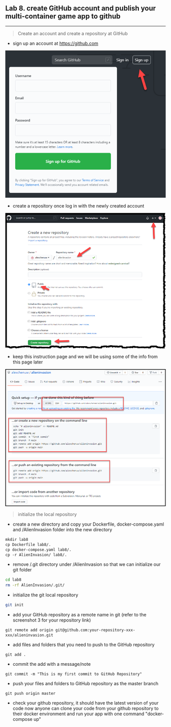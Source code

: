 ## Lab 8. create GitHub account and publish your multi-container game app to github
___

> Create an account and create a repository at GitHub

* sign up an account at https://github.com

![Sign up](https://github.com/alexchenuw/devopslabs/blob/main/Lab-8/lab8-1.png) 

* create a repository once log in with the newly created account

![create a repository](https://github.com/alexchenuw/devopslabs/blob/main/Lab-8/lab8-2.png)

* keep this instruction page and we will be using some of the info from this page later

![git repository instruction](https://github.com/alexchenuw/devopslabs/blob/main/Lab-8/lab8-3.png)


> initialize the local repository

* create a new directory and copy your Dockerfile, docker-compose.yaml and /AlienInvasion folder into the new directory
```shell
mkdir lab8
cp Dockerfile lab8/.
cp docker-compose.yaml lab8/.
cp -r AlienInvasion/ lab8/.
```


* remove /.git directory under /AlienInvasion so that we can initialize our git folder
```bash
cd lab8
rm -rf AlienInvasion/.git/
```
* initialize the git local repository
```bash
git init
```
* add your GitHub repository as a remote name in git (refer to the screenshot 3 for your repository link)
```
git remote add origin git@github.com:your-repository-xxx-xxx/alieninvasion.git
```
* add files and folders that you need to push to the GitHub repository
```
git add .
```
* commit the add with a message/note
```
git commit -m "This is my first commit to GitHub Repository"
```
* push your files and folders to GitHub repository as the master branch

```shell
git push origin master 
```
* check your github repository, it should have the latest version of your code
now anyone can clone your code from your github repository to their docker environment and run your app with one command "docker-compose up"
